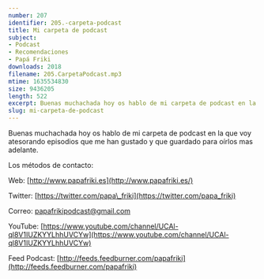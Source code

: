 ```yaml
---
number: 207
identifier: 205.-carpeta-podcast
title: Mi carpeta de podcast
subject:
- Podcast
- Recomendaciones
- Papá Friki
downloads: 2018
filename: 205.CarpetaPodcast.mp3
mtime: 1635534830
size: 9436205
length: 522
excerpt: Buenas muchachada hoy os hablo de mi carpeta de podcast en la que voy metiendo episodios que he oido y que me he guardado para oírlos mas adelante
slug: mi-carpeta-de-podcast
---
```

Buenas muchachada hoy os hablo de mi carpeta de podcast en la que voy atesorando episodios que me han gustado y que guardado para oírlos mas adelante.

Los métodos de contacto:

Web: [http://www.papafriki.es](http://www.papafriki.es/)

Twitter: [https://twitter.com/papa\_friki](https://twitter.com/papa_friki)

Correo: [papafrikipodcast@gmail.com](https://archive.org/details/papafrikipodast@gmail.com)

YouTube: [https://www.youtube.com/channel/UCAl-ql8V1IUZKYYLhhUVCYw](https://www.youtube.com/channel/UCAl-ql8V1IUZKYYLhhUVCYw)

Feed Podcast: [http://feeds.feedburner.com/papafriki](http://feeds.feedburner.com/papafriki)